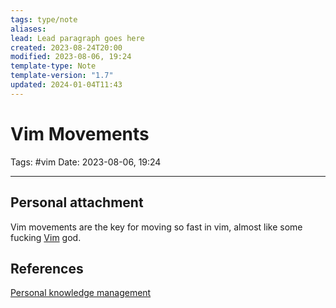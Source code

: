 ```yaml
---
tags: type/note
aliases: 
lead: Lead paragraph goes here
created: 2023-08-24T20:00
modified: 2023-08-06, 19:24
template-type: Note
template-version: "1.7"
updated: 2024-01-04T11:43
---
```


# Vim Movements

Tags: #vim
Date: 2023-08-06, 19:24

---



## Personal attachment 

Vim movements are the key for moving so fast in vim, almost like some fucking [Vim](Vim.md) god. 

## References

[Personal knowledge management](Personal%20knowledge%20management.md)